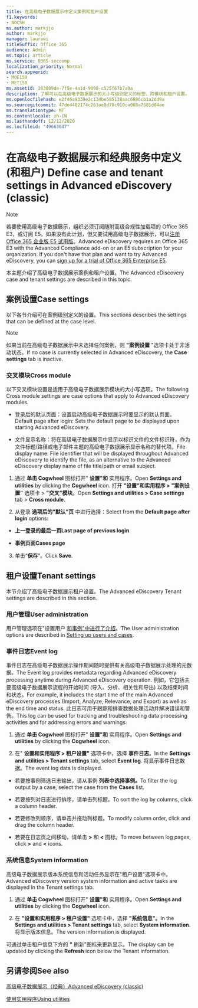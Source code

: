 ```yaml
---
title: 在高级电子数据展示中定义案例和租户设置
f1.keywords:
- NOCSH
ms.author: markjjo
author: markjjo
manager: laurawi
titleSuffix: Office 365
audience: Admin
ms.topic: article
ms.service: O365-seccomp
localization_priority: Normal
search.appverid:
- MOE150
- MET150
ms.assetid: 383809de-7f5e-4a1d-9098-c525f67b7a9a
description: 了解可以在高级电子数据展示的大小写级别定义的标签、跨模块和租户设置。
ms.openlocfilehash: e2f46a9339e2c134be505138aac6886cb1a2dd9a
ms.sourcegitcommit: 47de4402174c263ae8d70c910ca068a7581d04ae
ms.translationtype: MT
ms.contentlocale: zh-CN
ms.lasthandoff: 12/12/2020
ms.locfileid: "49663047"
---
```

# <a name="define-case-and-tenant-settings-in-advanced-ediscovery-classic"></a><span data-ttu-id="eda44-103">在高级电子数据展示和经典服务中定义 (和租户) </span><span class="sxs-lookup"><span data-stu-id="eda44-103">Define case and tenant settings in Advanced eDiscovery (classic)</span></span>

> [!NOTE]
> <span data-ttu-id="eda44-p101">若要使用高级电子数据展示，组织必须订阅随附高级合规性加载项的 Office 365 E3，或订阅 E5。如果没有此计划，但又要试用高级电子数据展示，可以[注册 Office 365 企业版 E5 试用版](https://go.microsoft.com/fwlink/p/?LinkID=698279)。</span><span class="sxs-lookup"><span data-stu-id="eda44-p101">Advanced eDiscovery requires an Office 365 E3 with the Advanced Compliance add-on or an E5 subscription for your organization. If you don't have that plan and want to try Advanced eDiscovery, you can [sign up for a trial of Office 365 Enterprise E5](https://go.microsoft.com/fwlink/p/?LinkID=698279).</span></span> 
  
<span data-ttu-id="eda44-106">本主题介绍了高级电子数据展示案例和租户设置。</span><span class="sxs-lookup"><span data-stu-id="eda44-106">The Advanced eDiscovery case and tenant settings are described in this topic.</span></span>
  
## <a name="case-settings"></a><span data-ttu-id="eda44-107">案例设置</span><span class="sxs-lookup"><span data-stu-id="eda44-107">Case settings</span></span>

<span data-ttu-id="eda44-108">以下各节介绍可在案例级别定义的设置。</span><span class="sxs-lookup"><span data-stu-id="eda44-108">This sections describes the settings that can be defined at the case level.</span></span>
  
> [!NOTE]
> <span data-ttu-id="eda44-109">如果当前在高级电子数据展示中未选择任何案例，则 **"案例设置** "选项卡处于非活动状态。</span><span class="sxs-lookup"><span data-stu-id="eda44-109">If no case is currently selected in Advanced eDiscovery, the **Case settings** tab is inactive.</span></span> 
  
### <a name="cross-module"></a><span data-ttu-id="eda44-110">交叉模块</span><span class="sxs-lookup"><span data-stu-id="eda44-110">Cross module</span></span>

<span data-ttu-id="eda44-111">以下交叉模块设置是适用于高级电子数据展示模块的大小写选项。</span><span class="sxs-lookup"><span data-stu-id="eda44-111">The following Cross module settings are case options that apply to Advanced eDiscovery modules.</span></span>
  
- <span data-ttu-id="eda44-112">登录后的默认页面：设置启动高级电子数据展示时要显示的默认页面。</span><span class="sxs-lookup"><span data-stu-id="eda44-112">Default page after login: Sets the default page to be displayed upon starting Advanced eDiscovery.</span></span>
    
- <span data-ttu-id="eda44-113">文件显示名称：将在高级电子数据展示中显示以标识文件的文件标识符，作为文件标题/路径或电子邮件主题的高级电子数据展示显示名称的替代项。</span><span class="sxs-lookup"><span data-stu-id="eda44-113">File display name: File identifier that will be displayed throughout Advanced eDiscovery to identify the file, as an alternative to the Advanced eDiscovery display name of file title/path or email subject.</span></span>
    
1. <span data-ttu-id="eda44-114">通过 **单击 Cogwheel** 图标打开" **设置"和** 实用程序。</span><span class="sxs-lookup"><span data-stu-id="eda44-114">Open **Settings and utilities** by clicking the **Cogwheel** icon.</span></span> <span data-ttu-id="eda44-115">打开 **"设置"和实用程序 \> "案例设置"** 选项卡 \> **"交叉"模块**。</span><span class="sxs-lookup"><span data-stu-id="eda44-115">Open **Settings and utilities \> Case settings** tab \> **Cross module**.</span></span> 
    
2. <span data-ttu-id="eda44-116">从登录 **选项后的"默认"页** 中进行选择：</span><span class="sxs-lookup"><span data-stu-id="eda44-116">Select from the **Default page after login** options:</span></span> 
    
  - <span data-ttu-id="eda44-117">**上一登录的最后一页**</span><span class="sxs-lookup"><span data-stu-id="eda44-117">**Last page of previous login**</span></span>
    
  - <span data-ttu-id="eda44-118">**事例页面**</span><span class="sxs-lookup"><span data-stu-id="eda44-118">**Cases page**</span></span>
    
3. <span data-ttu-id="eda44-119">单击“**保存**”。</span><span class="sxs-lookup"><span data-stu-id="eda44-119">Click **Save**.</span></span>
    
## <a name="tenant-settings"></a><span data-ttu-id="eda44-120">租户设置</span><span class="sxs-lookup"><span data-stu-id="eda44-120">Tenant settings</span></span>

<span data-ttu-id="eda44-121">本节介绍了高级电子数据展示租户设置。</span><span class="sxs-lookup"><span data-stu-id="eda44-121">The Advanced eDiscovery Tenant settings are described in this section.</span></span>
  
### <a name="user-administration"></a><span data-ttu-id="eda44-122">用户管理</span><span class="sxs-lookup"><span data-stu-id="eda44-122">User administration</span></span>

<span data-ttu-id="eda44-123">用户管理选项在"设置用户 [和事例"中进行了介绍](set-up-users-and-cases-in-advanced-ediscovery.md)。</span><span class="sxs-lookup"><span data-stu-id="eda44-123">The User administration options are described in [Setting up users and cases](set-up-users-and-cases-in-advanced-ediscovery.md).</span></span>
  
### <a name="event-log"></a><span data-ttu-id="eda44-124">事件日志</span><span class="sxs-lookup"><span data-stu-id="eda44-124">Event log</span></span>

<span data-ttu-id="eda44-125">事件日志在高级电子数据展示操作期间随时提供有关高级电子数据展示处理的元数据。</span><span class="sxs-lookup"><span data-stu-id="eda44-125">The Event log provides metadata regarding Advanced eDiscovery processing anytime during Advanced eDiscovery operation.</span></span> <span data-ttu-id="eda44-126">例如，它包括主要高级电子数据展示流程的开始时间 (导入、分析、相关性和导出) 以及结束时间和状态。</span><span class="sxs-lookup"><span data-stu-id="eda44-126">For example, it includes the start time of the main Advanced eDiscovery processes (Import, Analyze, Relevance, and Export) as well as the end time and status.</span></span> <span data-ttu-id="eda44-127">此日志可用于跟踪和排查数据处理活动并解决错误和警告。</span><span class="sxs-lookup"><span data-stu-id="eda44-127">This log can be used for tracking and troubleshooting data processing activities and for addressing errors and warnings.</span></span>
  
1. <span data-ttu-id="eda44-128">通过 **单击 Cogwheel** 图标打开" **设置"和** 实用程序。</span><span class="sxs-lookup"><span data-stu-id="eda44-128">Open **Settings and utilities** by clicking the **Cogwheel** icon.</span></span> 
    
2. <span data-ttu-id="eda44-129">在" **设置和实用程序 \> 租户设置"** 选项卡中，选择 **事件日志**。</span><span class="sxs-lookup"><span data-stu-id="eda44-129">In the **Settings and utilities \> Tenant settings** tab, select **Event log**.</span></span> <span data-ttu-id="eda44-130">将显示事件日志数据。</span><span class="sxs-lookup"><span data-stu-id="eda44-130">The event log data is displayed.</span></span>
    
  - <span data-ttu-id="eda44-131">若要按事例筛选日志输出，请从事例 **列表中选择事例。**</span><span class="sxs-lookup"><span data-stu-id="eda44-131">To filter the log output by a case, select the case from the **Cases** list.</span></span> 
    
  - <span data-ttu-id="eda44-132">若要按列对日志进行排序，请单击列标题。</span><span class="sxs-lookup"><span data-stu-id="eda44-132">To sort the log by columns, click a column header.</span></span> 
    
  - <span data-ttu-id="eda44-133">若要修改列顺序，请单击并拖动列标题。</span><span class="sxs-lookup"><span data-stu-id="eda44-133">To modify column order, click and drag the column header.</span></span>
    
  - <span data-ttu-id="eda44-134">若要在日志页之间移动，请单击 **\>** 和 **\<** 图标。</span><span class="sxs-lookup"><span data-stu-id="eda44-134">To move between log pages, click **\>** and **\<** icons.</span></span> 
    
### <a name="system-information"></a><span data-ttu-id="eda44-135">系统信息</span><span class="sxs-lookup"><span data-stu-id="eda44-135">System information</span></span>

<span data-ttu-id="eda44-136">高级电子数据展示版本系统信息和活动任务显示在"租户设置"选项卡中。</span><span class="sxs-lookup"><span data-stu-id="eda44-136">Advanced eDiscovery version system information and active tasks are displayed in the Tenant settings tab.</span></span>
  
1. <span data-ttu-id="eda44-137">通过 **单击 Cogwheel** 图标打开" **设置"和** 实用程序。</span><span class="sxs-lookup"><span data-stu-id="eda44-137">Open **Settings and utilities** by clicking the **Cogwheel** icon.</span></span> 
    
2. <span data-ttu-id="eda44-138">在 **"设置和实用程序 \> 租户设置"** 选项卡中，选择 **"系统信息"。**</span><span class="sxs-lookup"><span data-stu-id="eda44-138">In the **Settings and utilities \> Tenant settings** tab, select **System information**.</span></span> <span data-ttu-id="eda44-139">将显示版本信息。</span><span class="sxs-lookup"><span data-stu-id="eda44-139">The version information is displayed.</span></span>
    
<span data-ttu-id="eda44-140">可通过单击租户信息下方的 **"** 刷新"图标来更新显示。</span><span class="sxs-lookup"><span data-stu-id="eda44-140">The display can be updated by clicking the **Refresh** icon below the Tenant information.</span></span> 
  
## <a name="see-also"></a><span data-ttu-id="eda44-141">另请参阅</span><span class="sxs-lookup"><span data-stu-id="eda44-141">See also</span></span>

[<span data-ttu-id="eda44-142">高级电子数据展示（经典）</span><span class="sxs-lookup"><span data-stu-id="eda44-142">Advanced eDiscovery (classic)</span></span>](office-365-advanced-ediscovery.md)
  
[<span data-ttu-id="eda44-143">使用实用程序</span><span class="sxs-lookup"><span data-stu-id="eda44-143">Using utilities</span></span>](use-advanced-ediscovery-utilities.md)

